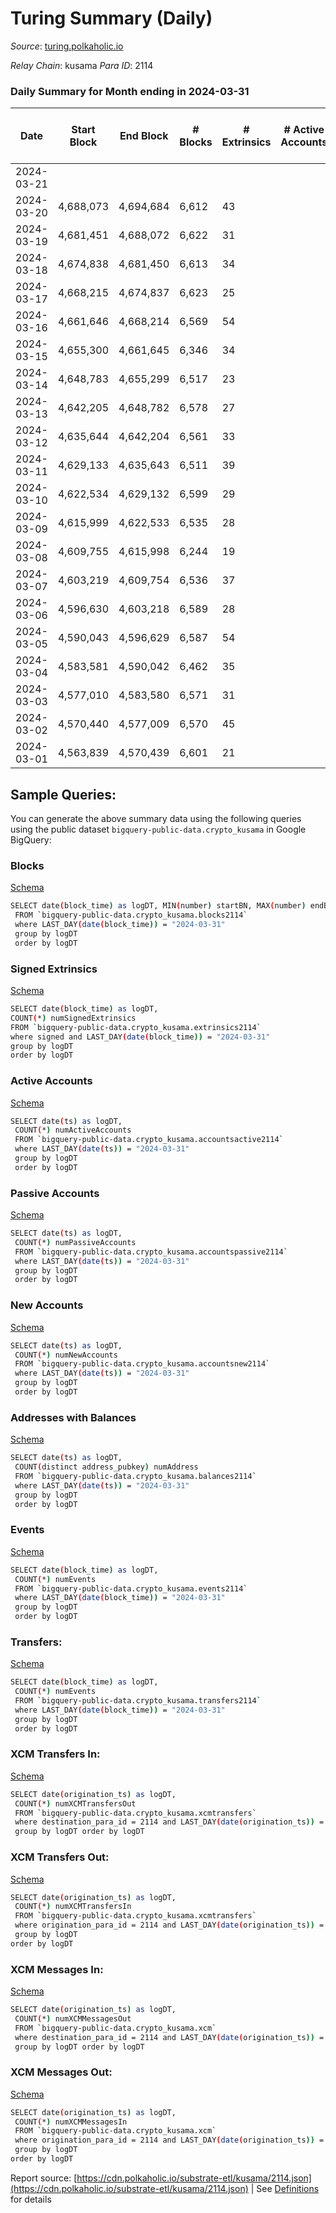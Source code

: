 # Turing Summary (Daily)

_Source_: [turing.polkaholic.io](https://turing.polkaholic.io)

*Relay Chain*: kusama
*Para ID*: 2114



### Daily Summary for Month ending in 2024-03-31


| Date    | Start Block | End Block | # Blocks | # Extrinsics | # Active Accounts | # Passive Accounts | # New Accounts | # Addresses | # Events  | # Transfers ($USD) | # XCM Transfers In ($USD) | # XCM Transfers Out ($USD) | # XCM In | # XCM Out | Issues |
|---------|-------------|-----------|----------|--------------|-------------------|--------------------|----------------|-------------|-----------|--------------------|---------------------------|----------------------------|----------|-----------|--------|
| 2024-03-21 |  |  |  |  |  |  |  |  |  |   |   |   |  |  |  |
| 2024-03-20 | 4,688,073 | 4,694,684 | 6,612 | 43 |  |  |  | 10,192 | 111,514 | 4  |   |   |  |  |  |
| 2024-03-19 | 4,681,451 | 4,688,072 | 6,622 | 31 |  |  |  | 10,192 | 111,451 | 11  |   |   |  |  |  |
| 2024-03-18 | 4,674,838 | 4,681,450 | 6,613 | 34 |  |  |  | 10,192 | 111,417 | 7  |   |   |  |  |  |
| 2024-03-17 | 4,668,215 | 4,674,837 | 6,623 | 25 |  |  |  | 10,192 | 111,356 | 4  |   |   |  |  |  |
| 2024-03-16 | 4,661,646 | 4,668,214 | 6,569 | 54 |  |  |  | 10,191 | 111,631 | 12  |   |   |  |  |  |
| 2024-03-15 | 4,655,300 | 4,661,645 | 6,346 | 34 |  |  |  | 10,188 | 99,169 | 7  |   |   |  |  |  |
| 2024-03-14 | 4,648,783 | 4,655,299 | 6,517 | 23 |  |  |  | 10,187 | 111,295 | 4  |   |   |  |  |  |
| 2024-03-13 | 4,642,205 | 4,648,782 | 6,578 | 27 |  |  |  | 10,188 | 111,454 | 6  |   |   |  |  |  |
| 2024-03-12 | 4,635,644 | 4,642,204 | 6,561 | 33 |  |  |  | 10,187 | 111,397 | 8  |   |   |  |  |  |
| 2024-03-11 | 4,629,133 | 4,635,643 | 6,511 | 39 |  |  |  | 10,187 | 111,282 | 8  |   |   |  |  |  |
| 2024-03-10 | 4,622,534 | 4,629,132 | 6,599 | 29 |  |  |  | 10,187 | 111,331 | 7  |   |   |  |  |  |
| 2024-03-09 | 4,615,999 | 4,622,533 | 6,535 | 28 |  |  |  | 10,189 | 111,144 | 7  |   |   |  |  |  |
| 2024-03-08 | 4,609,755 | 4,615,998 | 6,244 | 19 |  |  |  | 10,187 | 97,023 | 3  |   |   |  |  |  |
| 2024-03-07 | 4,603,219 | 4,609,754 | 6,536 | 37 |  |  |  | 10,187 | 111,105 | 10  |   |   |  |  |  |
| 2024-03-06 | 4,596,630 | 4,603,218 | 6,589 | 28 |  |  |  | 10,187 | 110,966 | 11  |   |   |  |  |  |
| 2024-03-05 | 4,590,043 | 4,596,629 | 6,587 | 54 |  |  |  | 10,188 | 111,270 | 9  |   |   |  |  |  |
| 2024-03-04 | 4,583,581 | 4,590,042 | 6,462 | 35 |  |  |  | 10,186 | 110,774 | 10  |   |   |  |  |  |
| 2024-03-03 | 4,577,010 | 4,583,580 | 6,571 | 31 |  |  |  | 10,186 | 110,961 | 10  |   |   |  |  |  |
| 2024-03-02 | 4,570,440 | 4,577,009 | 6,570 | 45 |  |  |  | 10,185 | 110,933 | 11  |   |   |  |  |  |
| 2024-03-01 | 4,563,839 | 4,570,439 | 6,601 | 21 |  |  |  | 10,185 | 110,835 | 7  |   |   |  |  |  |

## Sample Queries:
You can generate the above summary data using the following queries using the public dataset `bigquery-public-data.crypto_kusama` in Google BigQuery:


### Blocks 

[Schema](https://github.com/colorfulnotion/substrate-etl/blob/main/schema/blocks.json)

```bash
SELECT date(block_time) as logDT, MIN(number) startBN, MAX(number) endBN, COUNT(*) numBlocks 
 FROM `bigquery-public-data.crypto_kusama.blocks2114`  
 where LAST_DAY(date(block_time)) = "2024-03-31" 
 group by logDT 
 order by logDT
```

### Signed Extrinsics 

[Schema](https://github.com/colorfulnotion/substrate-etl/blob/main/schema/extrinsics.json)

```bash
SELECT date(block_time) as logDT, 
COUNT(*) numSignedExtrinsics 
FROM `bigquery-public-data.crypto_kusama.extrinsics2114`  
where signed and LAST_DAY(date(block_time)) = "2024-03-31" 
group by logDT 
order by logDT
```

### Active Accounts 

[Schema](https://github.com/colorfulnotion/substrate-etl/blob/main/schema/accountsactive.json)

```bash
SELECT date(ts) as logDT, 
 COUNT(*) numActiveAccounts 
 FROM `bigquery-public-data.crypto_kusama.accountsactive2114` 
 where LAST_DAY(date(ts)) = "2024-03-31" 
 group by logDT 
 order by logDT
```

### Passive Accounts 

[Schema](https://github.com/colorfulnotion/substrate-etl/blob/main/schema/accountspassive.json)

```bash
SELECT date(ts) as logDT, 
 COUNT(*) numPassiveAccounts 
 FROM `bigquery-public-data.crypto_kusama.accountspassive2114` 
 where LAST_DAY(date(ts)) = "2024-03-31" 
 group by logDT 
 order by logDT
```

### New Accounts 

[Schema](https://github.com/colorfulnotion/substrate-etl/blob/main/schema/accountsnew.json)

```bash
SELECT date(ts) as logDT, 
 COUNT(*) numNewAccounts 
 FROM `bigquery-public-data.crypto_kusama.accountsnew2114` 
 where LAST_DAY(date(ts)) = "2024-03-31" 
 group by logDT
 order by logDT
```

### Addresses with Balances 

[Schema](https://github.com/colorfulnotion/substrate-etl/blob/main/schema/balances.json)

```bash
SELECT date(ts) as logDT,
 COUNT(distinct address_pubkey) numAddress 
 FROM `bigquery-public-data.crypto_kusama.balances2114` 
 where LAST_DAY(date(ts)) = "2024-03-31" 
 group by logDT 
 order by logDT
```

### Events 

[Schema](https://github.com/colorfulnotion/substrate-etl/blob/main/schema/events.json)

```bash
SELECT date(block_time) as logDT, 
 COUNT(*) numEvents 
 FROM `bigquery-public-data.crypto_kusama.events2114` 
 where LAST_DAY(date(block_time)) = "2024-03-31" 
 group by logDT 
 order by logDT
```

### Transfers:

[Schema](https://github.com/colorfulnotion/substrate-etl/blob/main/schema/transfers.json)

```bash
SELECT date(block_time) as logDT, 
 COUNT(*) numEvents 
 FROM `bigquery-public-data.crypto_kusama.transfers2114` 
 where LAST_DAY(date(block_time)) = "2024-03-31" 
 group by logDT 
 order by logDT
```

### XCM Transfers In: 

[Schema](https://github.com/colorfulnotion/substrate-etl/blob/main/schema/xcmtransfers.json)

```bash
SELECT date(origination_ts) as logDT, 
 COUNT(*) numXCMTransfersOut 
 FROM `bigquery-public-data.crypto_kusama.xcmtransfers` 
 where destination_para_id = 2114 and LAST_DAY(date(origination_ts)) = "2024-03-31" 
 group by logDT order by logDT
```

### XCM Transfers Out: 

[Schema](https://github.com/colorfulnotion/substrate-etl/blob/main/schema/xcmtransfers.json)

```bash
SELECT date(origination_ts) as logDT, 
 COUNT(*) numXCMTransfersIn 
 FROM `bigquery-public-data.crypto_kusama.xcmtransfers` 
 where origination_para_id = 2114 and LAST_DAY(date(origination_ts)) = "2024-03-31" 
 group by logDT 
order by logDT
```

### XCM Messages In: 

[Schema](https://github.com/colorfulnotion/substrate-etl/blob/main/schema/xcm.json)

```bash
SELECT date(origination_ts) as logDT, 
 COUNT(*) numXCMMessagesOut 
 FROM `bigquery-public-data.crypto_kusama.xcm` 
 where destination_para_id = 2114 and LAST_DAY(date(origination_ts)) = "2024-03-31" 
 group by logDT order by logDT
```

### XCM Messages Out: 

[Schema](https://github.com/colorfulnotion/substrate-etl/blob/main/schema/xcm.json)

```bash
SELECT date(origination_ts) as logDT, 
 COUNT(*) numXCMMessagesIn 
 FROM `bigquery-public-data.crypto_kusama.xcm` 
 where origination_para_id = 2114 and LAST_DAY(date(origination_ts)) = "2024-03-31" 
 group by logDT 
order by logDT
```


Report source: [https://cdn.polkaholic.io/substrate-etl/kusama/2114.json](https://cdn.polkaholic.io/substrate-etl/kusama/2114.json) | See [Definitions](/DEFINITIONS.md) for details
